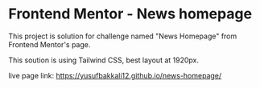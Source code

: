 # Frontend Mentor - News homepage

This project is solution for challenge named "News Homepage" from Frontend Mentor's page. 

This soution is using Tailwind CSS, best layout at 1920px.

live page link: https://yusufbakkali12.github.io/news-homepage/


